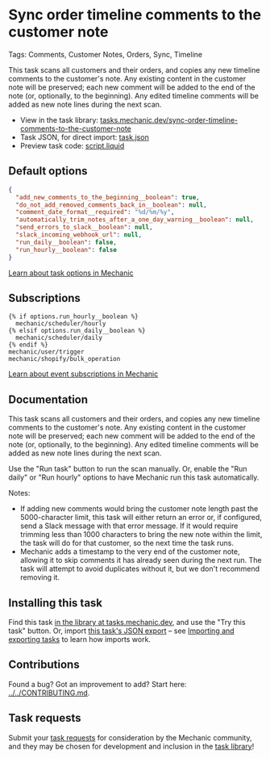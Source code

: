 # Sync order timeline comments to the customer note

Tags: Comments, Customer Notes, Orders, Sync, Timeline

This task scans all customers and their orders, and copies any new timeline comments to the customer's note. Any existing content in the customer note will be preserved; each new comment will be added to the end of the note (or, optionally, to the beginning). Any edited timeline comments will be added as new note lines during the next scan.

* View in the task library: [tasks.mechanic.dev/sync-order-timeline-comments-to-the-customer-note](https://tasks.mechanic.dev/sync-order-timeline-comments-to-the-customer-note)
* Task JSON, for direct import: [task.json](../../tasks/sync-order-timeline-comments-to-the-customer-note.json)
* Preview task code: [script.liquid](./script.liquid)

## Default options

```json
{
  "add_new_comments_to_the_beginning__boolean": true,
  "do_not_add_removed_comments_back_in__boolean": null,
  "comment_date_format__required": "%d/%m/%y",
  "automatically_trim_notes_after_a_one_day_warning__boolean": null,
  "send_errors_to_slack__boolean": null,
  "slack_incoming_webhook_url": null,
  "run_daily__boolean": false,
  "run_hourly__boolean": false
}
```

[Learn about task options in Mechanic](https://learn.mechanic.dev/core/tasks/options)

## Subscriptions

```liquid
{% if options.run_hourly__boolean %}
  mechanic/scheduler/hourly
{% elsif options.run_daily__boolean %}
  mechanic/scheduler/daily
{% endif %}
mechanic/user/trigger
mechanic/shopify/bulk_operation
```

[Learn about event subscriptions in Mechanic](https://learn.mechanic.dev/core/tasks/subscriptions)

## Documentation

This task scans all customers and their orders, and copies any new timeline comments to the customer's note. Any existing content in the customer note will be preserved; each new comment will be added to the end of the note (or, optionally, to the beginning). Any edited timeline comments will be added as new note lines during the next scan.

Use the "Run task" button to run the scan manually. Or, enable the "Run daily" or "Run hourly" options to have Mechanic run this task automatically.

Notes:

* If adding new comments would bring the customer note length past the 5000-character limit, this task will either return an error or, if configured, send a Slack message with that error message. If it would require trimming less than 1000 characters to bring the new note within the limit, the task will do for that customer, so the next time the task runs.
* Mechanic adds a timestamp to the very end of the customer note, allowing it to skip comments it has already seen during the next run. The task will attempt to avoid duplicates without it, but we don't recommend removing it.

## Installing this task

Find this task [in the library at tasks.mechanic.dev](https://tasks.mechanic.dev/sync-order-timeline-comments-to-the-customer-note), and use the "Try this task" button. Or, import [this task's JSON export](../../tasks/sync-order-timeline-comments-to-the-customer-note.json) – see [Importing and exporting tasks](https://learn.mechanic.dev/core/tasks/import-and-export) to learn how imports work.

## Contributions

Found a bug? Got an improvement to add? Start here: [../../CONTRIBUTING.md](../../CONTRIBUTING.md).

## Task requests

Submit your [task requests](https://mechanic.canny.io/task-requests) for consideration by the Mechanic community, and they may be chosen for development and inclusion in the [task library](https://tasks.mechanic.dev/)!
